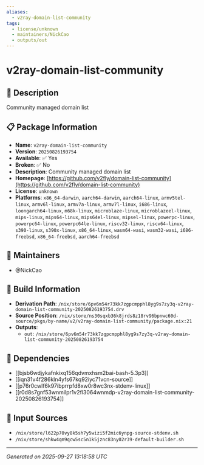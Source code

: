 ```yaml
---
aliases:
  - v2ray-domain-list-community
tags:
  - license/unknown
  - maintainers/NickCao
  - outputs/out
---
```


# v2ray-domain-list-community

## 📝 Description

Community managed domain list

## 📋 Package Information

- **Name**: `v2ray-domain-list-community`
- **Version**: `20250826193754`
- **Available**: ✅ Yes
- **Broken**: ✅ No
- **Description**: Community managed domain list
- **Homepage**: [https://github.com/v2fly/domain-list-community](https://github.com/v2fly/domain-list-community)
- **License**: `unknown`
- **Platforms**: `x86_64-darwin`, `aarch64-darwin`, `aarch64-linux`, `armv5tel-linux`, `armv6l-linux`, `armv7a-linux`, `armv7l-linux`, `i686-linux`, `loongarch64-linux`, `m68k-linux`, `microblaze-linux`, `microblazeel-linux`, `mips-linux`, `mips64-linux`, `mips64el-linux`, `mipsel-linux`, `powerpc-linux`, `powerpc64-linux`, `powerpc64le-linux`, `riscv32-linux`, `riscv64-linux`, `s390-linux`, `s390x-linux`, `x86_64-linux`, `wasm64-wasi`, `wasm32-wasi`, `i686-freebsd`, `x86_64-freebsd`, `aarch64-freebsd`
## 👥 Maintainers

- @NickCao


## 🔧 Build Information

- **Derivation Path**: `/nix/store/6pv6m54r73kk7zgpcmpphl8yg9s7zy3q-v2ray-domain-list-community-20250826193754.drv`
- **Source Position**: `/nix/store/ns30sqxb36k8jrds8z18rv96bpnwc60d-source/pkgs/by-name/v2/v2ray-domain-list-community/package.nix:21`
- **Outputs**:
  - `out`:  `/nix/store/6pv6m54r73kk7zgpcmpphl8yg9s7zy3q-v2ray-domain-list-community-20250826193754`

## 🔗 Dependencies

- [[bjsb6wdjykafnkixq156qdvmxhsm2bai-bash-5.3p3]]
- [[iqn31v4f286kln4yfs67kq92iyc71vcn-source]]
- [[p76r0cwlf6k97ibprrpfd8xw0r8wc3nx-stdenv-linux]]
- [[r0d8s7gnf53wnmilpr1v2fl3064wnmdp-v2ray-domain-list-community-20250826193754]]

## 📁 Input Sources

- `/nix/store/l622p70vy8k5sh7y5wizi5f2mic6ynpg-source-stdenv.sh`
- `/nix/store/shkw4qm9qcw5sc5n1k5jznc83ny02r39-default-builder.sh`

---
*Generated on 2025-09-27 13:18:58 UTC*
